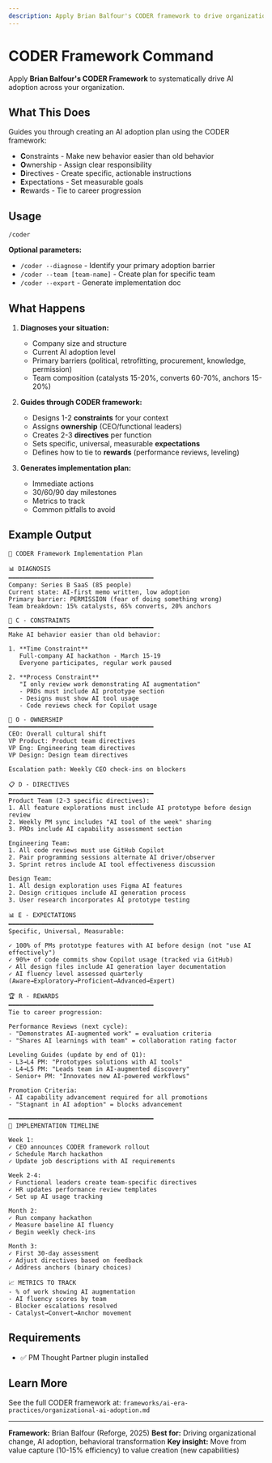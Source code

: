 ```yaml
---
description: Apply Brian Balfour's CODER framework to drive organizational AI adoption
---
```


# CODER Framework Command

Apply **Brian Balfour's CODER Framework** to systematically drive AI adoption across your organization.

## What This Does

Guides you through creating an AI adoption plan using the CODER framework:
- **C**onstraints - Make new behavior easier than old behavior
- **O**wnership - Assign clear responsibility
- **D**irectives - Create specific, actionable instructions
- **E**xpectations - Set measurable goals
- **R**ewards - Tie to career progression

## Usage

```
/coder
```

**Optional parameters:**
- `/coder --diagnose` - Identify your primary adoption barrier
- `/coder --team [team-name]` - Create plan for specific team
- `/coder --export` - Generate implementation doc

## What Happens

1. **Diagnoses your situation:**
   - Company size and structure
   - Current AI adoption level
   - Primary barriers (political, retrofitting, procurement, knowledge, permission)
   - Team composition (catalysts 15-20%, converts 60-70%, anchors 15-20%)

2. **Guides through CODER framework:**
   - Designs 1-2 **constraints** for your context
   - Assigns **ownership** (CEO/functional leaders)
   - Creates 2-3 **directives** per function
   - Sets specific, universal, measurable **expectations**
   - Defines how to tie to **rewards** (performance reviews, leveling)

3. **Generates implementation plan:**
   - Immediate actions
   - 30/60/90 day milestones
   - Metrics to track
   - Common pitfalls to avoid

## Example Output

```
🎯 CODER Framework Implementation Plan

📊 DIAGNOSIS
━━━━━━━━━━━━━━━━━━━━━━━━━━━━━━━━━━━━━━━━
Company: Series B SaaS (85 people)
Current state: AI-first memo written, low adoption
Primary barrier: PERMISSION (fear of doing something wrong)
Team breakdown: 15% catalysts, 65% converts, 20% anchors

🔧 C - CONSTRAINTS
━━━━━━━━━━━━━━━━━━━━━━━━━━━━━━━━━━━━━━━━
Make AI behavior easier than old behavior:

1. **Time Constraint**
   Full-company AI hackathon - March 15-19
   Everyone participates, regular work paused

2. **Process Constraint**
   "I only review work demonstrating AI augmentation"
   - PRDs must include AI prototype section
   - Designs must show AI tool usage
   - Code reviews check for Copilot usage

👤 O - OWNERSHIP
━━━━━━━━━━━━━━━━━━━━━━━━━━━━━━━━━━━━━━━━
CEO: Overall cultural shift
VP Product: Product team directives
VP Eng: Engineering team directives
VP Design: Design team directives

Escalation path: Weekly CEO check-ins on blockers

📋 D - DIRECTIVES
━━━━━━━━━━━━━━━━━━━━━━━━━━━━━━━━━━━━━━━━
Product Team (2-3 specific directives):
1. All feature explorations must include AI prototype before design review
2. Weekly PM sync includes "AI tool of the week" sharing
3. PRDs include AI capability assessment section

Engineering Team:
1. All code reviews must use GitHub Copilot
2. Pair programming sessions alternate AI driver/observer
3. Sprint retros include AI tool effectiveness discussion

Design Team:
1. All design exploration uses Figma AI features
2. Design critiques include AI generation process
3. User research incorporates AI prototype testing

📊 E - EXPECTATIONS
━━━━━━━━━━━━━━━━━━━━━━━━━━━━━━━━━━━━━━━━
Specific, Universal, Measurable:

✓ 100% of PMs prototype features with AI before design (not "use AI effectively")
✓ 90%+ of code commits show Copilot usage (tracked via GitHub)
✓ All design files include AI generation layer documentation
✓ AI fluency level assessed quarterly (Aware→Exploratory→Proficient→Advanced→Expert)

🏆 R - REWARDS
━━━━━━━━━━━━━━━━━━━━━━━━━━━━━━━━━━━━━━━━
Tie to career progression:

Performance Reviews (next cycle):
- "Demonstrates AI-augmented work" = evaluation criteria
- "Shares AI learnings with team" = collaboration rating factor

Leveling Guides (update by end of Q1):
- L3→L4 PM: "Prototypes solutions with AI tools"
- L4→L5 PM: "Leads team in AI-augmented discovery"
- Senior+ PM: "Innovates new AI-powered workflows"

Promotion Criteria:
- AI capability advancement required for all promotions
- "Stagnant in AI adoption" = blocks advancement

━━━━━━━━━━━━━━━━━━━━━━━━━━━━━━━━━━━━━━━━
📅 IMPLEMENTATION TIMELINE

Week 1:
✓ CEO announces CODER framework rollout
✓ Schedule March hackathon
✓ Update job descriptions with AI requirements

Week 2-4:
✓ Functional leaders create team-specific directives
✓ HR updates performance review templates
✓ Set up AI usage tracking

Month 2:
✓ Run company hackathon
✓ Measure baseline AI fluency
✓ Begin weekly check-ins

Month 3:
✓ First 30-day assessment
✓ Adjust directives based on feedback
✓ Address anchors (binary choices)

📈 METRICS TO TRACK
- % of work showing AI augmentation
- AI fluency scores by team
- Blocker escalations resolved
- Catalyst→Convert→Anchor movement
```

## Requirements

- ✅ PM Thought Partner plugin installed

## Learn More

See the full CODER framework at:
`frameworks/ai-era-practices/organizational-ai-adoption.md`

---

**Framework:** Brian Balfour (Reforge, 2025)
**Best for:** Driving organizational change, AI adoption, behavioral transformation
**Key insight:** Move from value capture (10-15% efficiency) to value creation (new capabilities)
